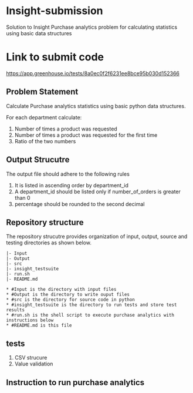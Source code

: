 # Insight-submission
 Solution to Insight Purchase analytics problem for calculating statistics using basic data structures

# Link to submit code
https://app.greenhouse.io/tests/8a0ec0f2f6231ee8bce95b030d152366

## Problem Statement
Calculate Purchase analytics statistics using basic python data structures.

For each department calculate:

1. Number of times a product was requested
2. Number of times a product was requested for the first time
3. Ratio of the two numbers

## Output Strucutre
The output file should adhere to the following rules

1. It is listed in ascending order by department_id
2. A department_id should be listed only if number_of_orders is greater than 0
3. percentage should be rounded to the second decimal

## Repository structure
The repository strucutre provides organization of input, output, source and testing directories as shown below.

	|- Input 
	|- Output
	|- src
	|- insight_testsuite
	|- run.sh
	|- README.md

	* #Input is the directory with input files
	* #Output is the directory to write ouput files
	* #src is the directory for source code in python
	* #insight_testsuite is the directory to run tests and store test results
	* #run.sh is the shell script to execute purchase analytics with instructions below
	* #README.md is this file 

## tests
1. CSV strucure
2. Value validation

## Instruction to run purchase analytics


